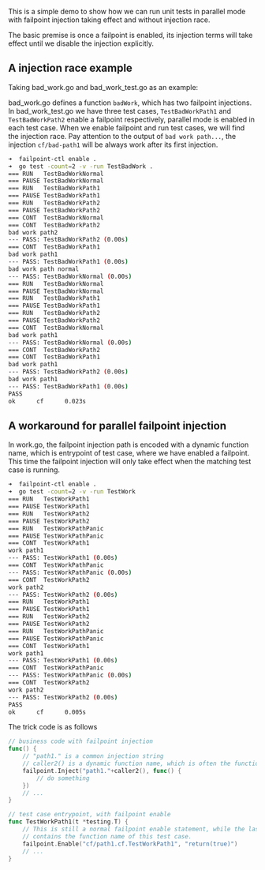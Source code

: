 This is a simple demo to show how we can run unit tests in parallel mode with failpoint injection taking effect and without injection race.

The basic premise is once a failpoint is enabled, its injection terms will take effect until we disable the injection explicitly.

## A injection race example

Taking bad_work.go and bad_work_test.go as an example:

bad_work.go defines a function `badWork`, which has two failpoint injections. In bad_work_test.go we have three test cases, `TestBadWorkPath1` and `TestBadWorkPath2` enable a failpoint respectively, parallel mode is enabled in each test case. When we enable failpoint and run test cases, we will find the injection race. Pay attention to the output of `bad work path...`, the injection `cf/bad-path1` will be always work after its first injection.

```bash
➜  failpoint-ctl enable .
➜  go test -count=2 -v -run TestBadWork .
=== RUN   TestBadWorkNormal
=== PAUSE TestBadWorkNormal
=== RUN   TestBadWorkPath1
=== PAUSE TestBadWorkPath1
=== RUN   TestBadWorkPath2
=== PAUSE TestBadWorkPath2
=== CONT  TestBadWorkNormal
=== CONT  TestBadWorkPath2
bad work path2
--- PASS: TestBadWorkPath2 (0.00s)
=== CONT  TestBadWorkPath1
bad work path1
--- PASS: TestBadWorkPath1 (0.00s)
bad work path normal
--- PASS: TestBadWorkNormal (0.00s)
=== RUN   TestBadWorkNormal
=== PAUSE TestBadWorkNormal
=== RUN   TestBadWorkPath1
=== PAUSE TestBadWorkPath1
=== RUN   TestBadWorkPath2
=== PAUSE TestBadWorkPath2
=== CONT  TestBadWorkNormal
bad work path1
--- PASS: TestBadWorkNormal (0.00s)
=== CONT  TestBadWorkPath2
=== CONT  TestBadWorkPath1
bad work path1
--- PASS: TestBadWorkPath2 (0.00s)
bad work path1
--- PASS: TestBadWorkPath1 (0.00s)
PASS
ok      cf      0.023s
```

## A workaround for parallel failpoint injection

In work.go, the failpoint injection path is encoded with a dynamic function name, which is entrypoint of test case, where we have enabled a failpoint. This time the failpoint injection will only take effect when the matching test case is running.

```bash
➜  failpoint-ctl enable .
➜  go test -count=2 -v -run TestWork
=== RUN   TestWorkPath1
=== PAUSE TestWorkPath1
=== RUN   TestWorkPath2
=== PAUSE TestWorkPath2
=== RUN   TestWorkPathPanic
=== PAUSE TestWorkPathPanic
=== CONT  TestWorkPath1
work path1
--- PASS: TestWorkPath1 (0.00s)
=== CONT  TestWorkPathPanic
--- PASS: TestWorkPathPanic (0.00s)
=== CONT  TestWorkPath2
work path2
--- PASS: TestWorkPath2 (0.00s)
=== RUN   TestWorkPath1
=== PAUSE TestWorkPath1
=== RUN   TestWorkPath2
=== PAUSE TestWorkPath2
=== RUN   TestWorkPathPanic
=== PAUSE TestWorkPathPanic
=== CONT  TestWorkPath1
work path1
--- PASS: TestWorkPath1 (0.00s)
=== CONT  TestWorkPathPanic
--- PASS: TestWorkPathPanic (0.00s)
=== CONT  TestWorkPath2
work path2
--- PASS: TestWorkPath2 (0.00s)
PASS
ok      cf      0.005s
```

The trick code is as follows

```go
// business code with failpoint injection
func() {
    // "path1." is a common injection string
    // caller2() is a dynamic function name, which is often the function name of test case.
	failpoint.Inject("path1."+caller2(), func() {
        // do something
	})
    // ...
}

// test case entrypoint, with failpoint enable
func TestWorkPath1(t *testing.T) {
    // This is still a normal failpoint enable statement, while the last part
    // contains the function name of this test case.
	failpoint.Enable("cf/path1.cf.TestWorkPath1", "return(true)")
    // ...
}
```
